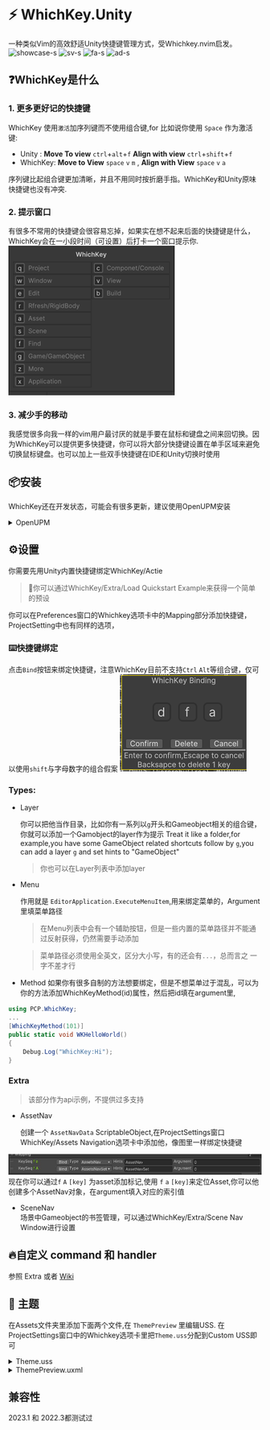 # ⚡ WhichKey.Unity
一种类似Vim的高效舒适Unity快捷键管理方式，受Whichkey.nvim启发。
![showcase-s](https://github.com/PostCyberPunk/WhichKey.Unity/assets/134976996/0bd1dec9-9239-4a88-ae3e-8108680ab0de)
![sv-s](https://github.com/PostCyberPunk/WhichKey.Unity/assets/134976996/20693c41-47ae-4f22-81de-9533fbd27182)
![fa-s](https://github.com/PostCyberPunk/WhichKey.Unity/assets/134976996/a5bd8af1-f52b-42dc-93c3-8012565b46b7)
![ad-s](https://github.com/PostCyberPunk/WhichKey.Unity/assets/134976996/da2ccc49-ee31-4e0b-87a8-c84d06234d2c)



## ❓WhichKey是什么
### 1. 更多更好记的快捷键
WhichKey 使用``激活``加序列键而不使用组合键,for 比如说你使用 ``Space`` 作为激活键:
- Unity : **Move To view** ``ctrl``+``alt``+``f`` **Align with view** ``ctrl``+``shift``+``f``
- WhichKey: **Move to View** ``space`` ``v`` ``m``  , **Align with View** ``space`` ``v`` ``a``

序列键比起组合键更加清晰，并且不用同时按折磨手指。WhichKey和Unity原味快捷键也没有冲突.

### 2. 提示窗口
有很多不常用的快捷键会很容易忘掉，如果实在想不起来后面的快捷键是什么，WhichKey会在一小段时间（可设置）后打卡一个窗口提示你.
![Alt text](/Images/HintWIn.png)
### 3. 减少手的移动
我感觉很多向我一样的vim用户最讨厌的就是手要在鼠标和键盘之间来回切换。因为WhichKey可以提供更多快捷键，你可以将大部分快捷键设置在单手区域来避免切换鼠标键盘。也可以加上一些双手快捷键在IDE和Unity切换时使用

<!-- ### 4. Workflow -->
 <!-- Theoretically speaking,you can have infinite shortcuts with WhichKey,who doesn`t love more shortcuts?Its easy to write some editor scripts,but bulit-shortcut is never enough,so its time to stop moving you mouse around,navigation through multi-level menu,lets build a better workflow by using WhichKey,give it a week to take in,you will find the magic. -->

## 📦安装

WhichKey还在开发状态，可能会有很多更新，建议使用OpenUPM安装
<details>
<summary>OpenUPM</summary>
 
- 打开 ``Edit/Project Settings/Package Manager``
- 添加 Scoped Registry:
  ```
  Name: OpenUPM
  URL:  https://package.openupm.cn/
  Scope(s): com.postcyberpunk.whichkey
  ```
- 点击<kbd>Save</kbd>
- 打开 Package Manager
- 点击左上角的 <kbd>+</kbd>
- 选择 <kbd>Add from Git URL</kbd>
- 输入 ``com.postcyberpunk.whichkey``
- 点击 <kbd>Add</kbd> 
</details>


## ⚙️设置
你需要先用Unity内置快捷键绑定WhichKey/Actie

>🚀你可以通过WhichKey/Extra/Load Quickstart Example来获得一个简单的预设

你可以在Preferences窗口的Whichkey选项卡中的Mapping部分添加快捷键，ProjectSetting中也有同样的选项，

### ⌨️快捷键绑定
点击``Bind``按钮来绑定快捷键，注意WhichKey目前不支持``Ctrl`` ``Alt``等组合键，仅可以使用``shift``与字母数字的组合假案
![Alt text](/Images/Bindwin.png)
### Types:
- Layer

    你可以把他当作目录，比如你有一系列以``g``开头和Gameobject相关的组合键，你就可以添加一个Gamobject的layer作为提示
	Treat it like a folder,for example,you have some GameObject related shortcuts follow by ``g``,you can add a layer ``g`` and set hints to "GameObject"
	> 你也可以在Layer列表中添加layer

- Menu

  作用就是 ``EditorApplication.ExecuteMenuItem``,用来绑定菜单的，Argument里填菜单路径
  >在Menu列表中会有一个辅助按钮，但是一些内置的菜单路径并不能通过反射获得，仍然需要手动添加

  >菜单路径必须使用全英文，区分大小写，有的还会有``...``，总而言之 一字不差才行


- Method
    如果你有很多自制的方法想要绑定，但是不想菜单过于混乱，可以为你的方法添加WhichKeyMethod(id)属性，然后把id填在argument里,
```cs
using PCP.WhichKey;
...
[WhichKeyMethod(101)]
public static void WKHelloWorld()
{
	Debug.Log("WhichKey:Hi");
}
```

### Extra
>该部分作为api示例，不提供过多支持
- AssetNav
	
	创建一个 ``AssetNavData`` ScriptableObject,在ProjectSettings窗口WhichKey/Assets Navigation选项卡中添加他，像图里一样绑定快捷键

![Alt text](/Images/navset.jpg)
现在你可以通过``f`` ``A``  ``[key]`` 为asset添加标记,使用 ``f`` ``a`` ``[key]``来定位Asset,你可以他创建多个AssetNav对象，在argument填入对应的索引值

- SceneNav  
    场景中Gameobject的书签管理，可以通过WhichKey/Extra/Scene Nav Window进行设置


## 🔥自定义 command 和 handler
参照 Extra 或者 [Wiki](https://github.com/PostCyberPunk/WhichKey.Unity/wiki)


## 🎨 主题
在Assets文件夹里添加下面两个文件,在 ``ThemePreview`` 里编辑USS.
在ProjectSettings窗口中的Whichkey选项卡里把`Theme.uss`分配到Custom USS即可
<details>
<summary>Theme.uss</summary>

```css
.main {
    background-color: rgb(56, 56, 56);
    border-left-color: rgb(47, 47, 47);
    border-right-color: rgb(47, 47, 47);
    border-top-color: rgb(47, 47, 47);
    border-bottom-color: rgb(47, 47, 47);
    border-left-width: 5px;
    border-right-width: 5px;
    border-top-width: 5px;
    border-bottom-width: 5px;
    flex-direction: column;
    padding-left: 15px;
    padding-right: 15px;
    padding-top: 15px;
    padding-bottom: 15px;
    justify-content: center;
    align-items: center;
}

.frame {
    flex-grow: 1;
    background-color: rgba(0, 0, 0, 0);
    flex-direction: row;
    padding-top: 0;
    padding-bottom: 0;
    border-left-color: rgb(47, 47, 47);
    border-right-color: rgb(47, 47, 47);
    border-top-color: rgb(47, 47, 47);
    border-bottom-color: rgb(47, 47, 47);
    border-left-width: 2px;
    border-right-width: 2px;
    border-top-width: 2px;
    border-bottom-width: 2px;
    align-items: center;
    padding-left: 5px;
}

.key {
    font-size: 20px;
    color: rgb(210, 210, 210);
    width: auto;
    background-color: rgb(42, 42, 42);
    -unity-text-align: middle-center;
    border-left-color: rgb(91, 91, 91);
    border-right-color: rgb(91, 91, 91);
    border-top-color: rgb(91, 91, 91);
    border-bottom-color: rgb(91, 91, 91);
    border-left-width: 3px;
    border-right-width: 3px;
    border-top-width: 3px;
    border-bottom-width: 3px;
    border-top-left-radius: 5px;
    border-bottom-left-radius: 5px;
    border-top-right-radius: 5px;
    border-bottom-right-radius: 5px;
    min-width: 30px;
}

.hint {
    font-size: 20px;
    margin-left: 10px;
    color: rgb(166, 173, 200);
    white-space: nowrap;
}

.title {
    font-size: 20px;
    color: rgb(166, 173, 200);
    white-space: nowrap;
    align-self: center;
    -unity-font-style: bold;
    -unity-text-align: upper-center;
    align-items: auto;
    margin-bottom: 10px;
}
```

</details>

<details>
<summary>ThemePreview.uxml</summary>

```xml
<ui:UXML xmlns:ui="UnityEngine.UIElements" xmlns:uie="UnityEditor.UIElements" xsi="http://www.w3.org/2001/XMLSchema-instance" engine="UnityEngine.UIElements" editor="UnityEditor.UIElements" noNamespaceSchemaLocation="../../UIElementsSchema/UIElements.xsd" editor-extension-mode="True">
    <Style src="project://database/Assets/Default/Theme.uss?fileID=7433441132597879392&amp;guid=a9ebbc19d7d87044f9a8356a5dd9f474&amp;type=3#Theme" />
    <ui:VisualElement name="Main" class="main">
        <ui:Label tabindex="-1" text="Label" display-tooltip-when-elided="true" name="Title" class="title" />
        <ui:VisualElement name="Frame" class="frame">
            <ui:Label tabindex="-1" text="A" display-tooltip-when-elided="true" name="Key" class="key" />
            <ui:Label tabindex="-1" text="Hello this is a test Hint" display-tooltip-when-elided="true" name="Hint" class="hint" />
        </ui:VisualElement>
    </ui:VisualElement>
</ui:UXML>

```

</details>

## 兼容性
2023.1 和 2022.3都测试过